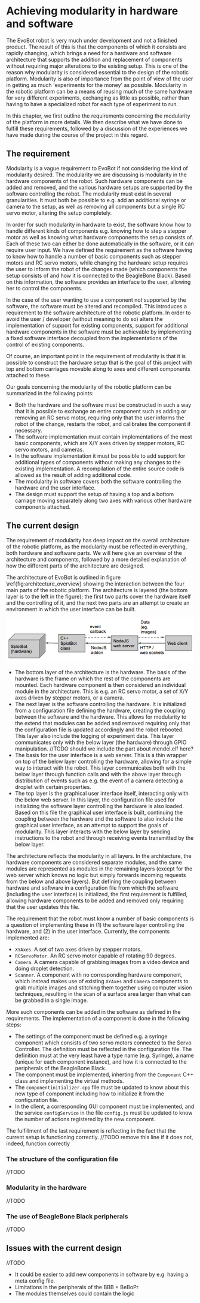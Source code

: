 # Achieving modularity in hardware and software
The EvoBot robot is very much under development and not a finished product.
The result of this is that the components of which it consists are rapidly
changing, which brings a need for a hardware and software architecture that
supports the addition and replacement of components without requiring major
alterations to the existing setup. This is one of the reason why modularity is
considered essential to the design of the robotic platform. Modularity is also
of importance from the point of view of the user in getting as much 'experiments
for the money' as possible. Modularity in the robotic platform can be a means of
reusing much of the same hardware for very different experiments, exchanging
as little as possible, rather than having to have a specialized robot for each
type of experiment to run.

In this chapter, we first outline the requirements concerning the modularity of the
platform in more details. We then describe what we have done to fulfill these
requirements, followed by a discussion of the experiences we have made during
the course of the project in this regard.

## The requirement
Modularity is a vague requirement to EvoBot if not considering the kind of
modularity desired. The modularity we are discussing is modularity in the
hardware components of the robot. Such hardware components can be added and
removed, and the various hardware setups are supported by the software
controlling the robot. The modularity must exist in several granularities. It
must both be possible to e.g. add an additional syringe or camera to the setup,
as well as removing all components but a single RC servo motor, altering the
setup completely.

In order for such modularity in hardware to exist, the software know how to
handle different kinds of components e.g. knowing how to step a stepper motor as
well as knowing what hardware components the setup consists of. Each of these
two can either be done automatically in the software, or it can require user
input. We have defined the requirement as the software having to know how to
handle a number of basic components such as stepper motors and RC servo motors,
while changing the hardware setup requires the user to inform the robot of the
changes made (which components the setup consists of and how it is connected to
the BeagleBone Black). Based on this information, the software provides an
interface to the user, allowing her to control the components.

In the case of the user wanting to use a component not supported by the software,
the software must be altered and recompiled. This introduces a requirement to
the software architecture of the robotic platform. In order to avoid the user /
developer (without meaning to do so) alters the implementation of support for
existing components, support for additional hardware components in the software
must be achievable by implementing a fixed software interface decoupled from the
implementations of the control of existing components.

Of course, an important point in the requirement of modularity is that it is
possible to construct the hardware setup that is the goal of this project with
top and bottom carriages movable along to axes and different components attached
to these.

Our goals concerning the modularity of the robotic platform can be summarized in
the following points:

- Both the hardware and the software must be constructed in such a way that it
  is possible to exchange an entire component such as adding or removing an RC
  servo motor, requiring only that the user informs the robot of the change,
  restarts the robot, and calibrates the component if necessary.
- The software implementation must contain implementations of the most basic
  components, which are X/Y axes driven by stepper motors, RC servo motors, and
  cameras.
- In the software implementation it must be possible to add support for
  additional types of components without making any changes to the existing
  implementation. A recompilation of the entire source code is allowed as the
  result of adding additional code.
- The modularity in software covers both the software controlling the hardware
  and the user interface.
- The design must support the setup of having a top and a bottom carriage moving
  separately along two axes with various other hardware components attached.

## The current design
The requirement of modularity has deep impact on the overall architecture of the
robotic platform, as the modularity must be reflected in everything, both
hardware and software parts. We will here give an overview of the architecture
and components, followed by a more detailed explanation of how the different
parts of the architecture are designed.

The architecture of EvoBot is outlined in figure \ref{fig:architecture_overview}
showing the interaction between the four main parts of the robotic platform. The
architecture is layered (the bottom layer is to the left in the figure); the
first two parts cover the hardware itself and the controlling of it, and the
next two parts are an attempt to create an environment in which the user
interface can be built.

![Outline of the architecture of SplotBot.\label{fig:architecture_overview}](images/architecture_overview.png)

- The bottom layer of the architecture is the hardware. The basis of the
  hardware is the frame on which the rest of the components are mounted. Each
  hardware component is then considered an individual module in the
  architecture. This is e.g. an RC servo motor, a set of X/Y axes driven by
  stepper motors, or a camera.
- The next layer is the software controlling the hardware. It is initialized
  from a configuration file defining the hardware, creating the coupling
  between the software and the hardware. This allows for modularity to the
  extend that modules can be added and removed requiring only that the
  configuration file is updated accordingly and the robot rebooted. This layer
  also include the logging of experiment data. This layer communicates only with
  the below layer (the hardware) through GPIO manipulation. //TODO should we
  include the part about mendel.elf here?
- The basis for the user interface is a web server. This is a thin wrapper on
  top of the below layer controlling the hardware, allowing for a simple way to
  interact with the robot. This layer communicates both with the below layer
  through function calls and with the above layer through distribution of events
  such as e.g. the event of a camera detecting a droplet with certain
  properties.
- The top layer is the graphical user interface itself, interacting only with
  the below web server. In this layer, the configuration file used for
  initializing the software layer controlling the hardware is also loaded. Based
  on this file the graphical user interface is built, continuing the coupling
  between the hardware and the software to also include the graphical user
  interface, as an attempt to support the goals of modularity. This layer
  interacts with the below layer by sending instructions to the robot and
  through receiving events transmitted by the below layer.

The architecture reflects the modularity in all layers. In the architecture,
the hardware components are considered separate modules, and the same modules
are represented as modules in the remaining layers (except for the web server
which knows no logic but simply forwards incoming requests from the below and
above layers). But defining the coupling between hardware and software in a
configuration file from which the software (including the user interface) is
initialized, the first requirement is fulfilled, allowing hardware components to
be added and removed only requiring that the user updates this file.

The requirement that the robot must know a number of basic components is a
question of implementing these in (1) the software layer controlling the
hardware, and (2) in the user interface. Currently, the components implemented
are:

- `XYAxes`. A set of two axes driven by stepper motors.
- `RCServoMotor`. An RC servo motor capable of rotating 90 degrees.
- `Camera`. A camera capable of grabbing images from a video device and
  doing droplet detection. 
- `Scanner`. A component with no corresponding hardware component, which
  instead makes use of existing `XYAxes` and `Camera` components to
  grab multiple images and stitching them together using computer vision
  techniques, resulting in the scan of a surface area larger than what can be
  grabbed in a single image.

More such components can be added in the software as defined in the
requirements. The implementation of a component is done in the following steps:

- The settings of the component must be defined e.g. a syringe component which
  consists of two servo motors connected to the Servo Controller. The definition
  must be reflected in the configuration file. The definition must at the very
  least have a type name (e.g. Syringe), a name (unique for each component
  instance), and how it is connected to the peripherals of the BeagleBone Black.
- The component must be implemented, inherting from the `Component` C++ class
  and implementing the virtual methods.
- The `componentinitializer.cpp` file must be updated to know about this new
  type of component including how to initialize it from the configuration file.
- In the client, a corresponding GUI component must be implemented, and the
  service `configService` in the file `config.js` must be updated to know
  the number of actions registered by the new component.

The fulfillment of the last requirement is reflecting in the fact that the
current setup is functioning correctly. //TODO remove this line if it does not,
indeed, function correctly

### The structure of the configuration file
//TODO

### Modularity in the hardware
//TODO

### The use of BeagleBone Black peripherals
//TODO

## Issues with the current design
//TODO

- It could be easier to add new components in software by e.g. having a meta
  config file.
- Limitations in the peripherals of the BBB + BeBoPr
- The modules themselves could contain the logic
